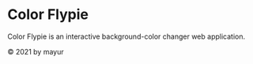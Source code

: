 <h1>Color Flypie</h1>
<p>Color Flypie is an interactive background-color changer web application.</p>
<footer>&copy 2021 by mayur</footer>


